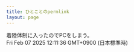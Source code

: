 ```yaml
---
title: ひとことのpermlink
layout: page
---
```

<div class="box" dt="1738897896321">
  着陸体制に入ったのでPCをしまう。
  <div class="content is-small">Fri Feb 07 2025 12:11:36 GMT+0900 (日本標準時)</div>
</div>